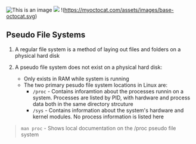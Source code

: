 ![This is an image](https://myoctocat.com/assets/images/base-octocat.svg)
![](https://myoctocat.com/assets/images/base-octocat.svg)
!(https://myoctocat.com/assets/images/base-octocat.svg)
## Pseudo File Systems

1. A regular file system is a method of laying out files and folders on a physical hard disk

2. A pseudo file system does not exist on a physical hard disk:
   * Only exists in RAM while system is running
   * The two primary pesudo file system locations in Linux are:
     * ``/proc`` - Contains inforamtion about the processes runnin on a system. Processes are listed by PID, with hardware and process data both in the same directory strcuture
     * ``/sys`` - Contains information about the system's hardware and kernel modules. No process information is listed here

> ``man proc`` - Shows local documentation on the /proc pseudo file system
